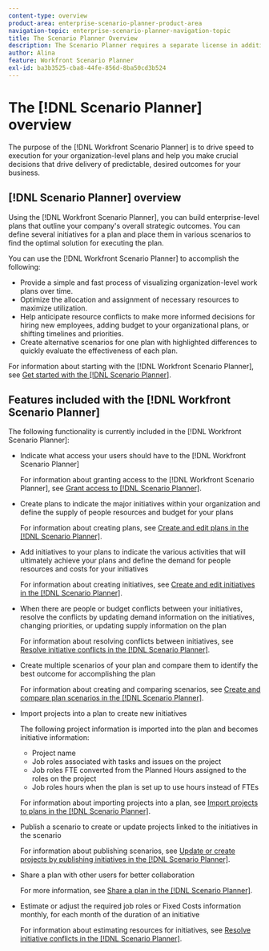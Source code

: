 ```yaml
---
content-type: overview
product-area: enterprise-scenario-planner-product-area
navigation-topic: enterprise-scenario-planner-navigation-topic
title: The Scenario Planner Overview
description: The Scenario Planner requires a separate license in addition to the Adobe Workfront license.
author: Alina
feature: Workfront Scenario Planner
exl-id: ba3b3525-cba8-44fe-856d-8ba50cd3b524
---
```

# The [!DNL Scenario Planner] overview

<!-- Audited: 1/2024 -->

The purpose of the [!DNL Workfront Scenario Planner] is to drive speed to execution for your organization-level plans and help you make crucial decisions that drive delivery of predictable, desired outcomes for your business.

## [!DNL Scenario Planner] overview

Using the [!DNL Workfront Scenario Planner], you can build enterprise-level plans that outline your company's overall strategic outcomes. You can define several initiatives for a plan and place them in various scenarios to find the optimal solution for executing the plan.

You can use the [!DNL Workfront Scenario Planner] to accomplish the following:

* Provide a simple and fast process of visualizing organization-level work plans over time.
* Optimize the allocation and assignment of necessary resources to maximize utilization.
* Help anticipate resource conflicts to make more informed decisions for hiring new employees, adding budget to your organizational plans, or shifting timelines and priorities.
* Create alternative scenarios for one plan with highlighted differences to quickly evaluate the effectiveness of each plan.

For information about starting with the [!DNL Workfront Scenario Planner], see [Get started with the [!DNL Scenario Planner]](../scenario-planner/get-started-with-scenario-planning.md).

## Features included with the [!DNL Workfront Scenario Planner]

The following functionality is currently included in the [!DNL Workfront Scenario Planner]:

* Indicate what access your users should have to the [!DNL Workfront Scenario Planner]

  For information about granting access to the [!DNL Workfront Scenario Planner], see [Grant access to [!DNL Scenario Planner]](../administration-and-setup/add-users/configure-and-grant-access/grant-access-sp.md). 

* Create plans to indicate the major initiatives within your organization and define the supply of people resources and budget for your plans

  For information about creating plans, see [Create and edit plans in the [!DNL Scenario Planner]](../scenario-planner/create-and-edit-plans.md). 

* Add initiatives to your plans to indicate the various activities that will ultimately achieve your plans and define the demand for people resources and costs for your initiatives

  For information about creating initiatives, see [Create and edit initiatives in the [!DNL Scenario Planner]](../scenario-planner/create-and-edit-initiatives.md).

* When there are people or budget conflicts between your initiatives, resolve the conflicts by updating demand information on the initiatives, changing priorities, or updating supply information on the plan

  For information about resolving conflicts between initiatives, see [Resolve initiative conflicts in the [!DNL Scenario Planner]](../scenario-planner/resolve-conflicts-in-sp.md).

* Create multiple scenarios of your plan and compare them to identify the best outcome for accomplishing the plan

  For information about creating and comparing scenarios, see [Create and compare plan scenarios in the [!DNL Scenario Planner]](../scenario-planner/create-and-compare-scenarios-for-a-plan.md). 

* Import projects into a plan to create new initiatives

  The following project information is imported into the plan and becomes initiative information:

   * Project name
   * Job roles associated with tasks and issues on the project
   * Job roles FTE converted from the Planned Hours assigned to the roles on the project
   * Job roles hours when the plan is set up to use hours instead of FTEs

  For information about importing projects into a plan, see [Import projects to plans in the [!DNL Scenario Planner]](../scenario-planner/import-projects-to-plans.md).

* Publish a scenario to create or update projects linked to the initiatives in the scenario

  For information about publishing scenarios, see [Update or create projects by publishing initiatives in the [!DNL Scenario Planner]](../scenario-planner/publish-scenarios-update-projects.md).

* Share a plan with other users for better collaboration

  For more information, see [Share a plan in the [!DNL Scenario Planner]](../scenario-planner/share-a-plan.md). 

* Estimate or adjust the required job roles or Fixed Costs information monthly, for each month of the duration of an initiative

  For information about estimating resources for initiatives, see [Resolve initiative conflicts in the [!DNL Scenario Planner]](../scenario-planner/resolve-conflicts-in-sp.md).

